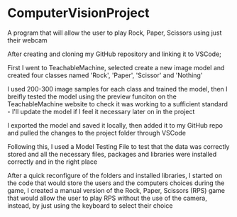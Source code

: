 # ComputerVisionProject
A program that will allow the user to play Rock, Paper, Scissors using just their webcam

After creating and cloning my GitHub repository and linking it to VSCode;

First I went to TeachableMachine, selected create a new image model and created four classes named 'Rock', 'Paper', 'Scissor' and 'Nothing'

I used 200-300 image samples for each class and trained the model, then I breifly tested the model using the preview funciton on the TeachableMachine website to check it was working to a sufficient standard - I'll update the model if I feel it necessary later on in the project

I exported the model and saved it locally, then added it to my GitHub repo and pulled the changes to the project folder through VSCode

Following this, I used a Model Testing File to test that the data was correctly stored and all the necessary files, packages and libraries were installed correctly and in the right place

After a quick reconfigure of the folders and installed libraries, I started on the code that would store the users and the computers choices during the game, I created a manual version of the Rock, Paper, Scissors (RPS) game that would allow the user to play RPS without the use of the camera, instead, by just using the keyboard to select their choice





